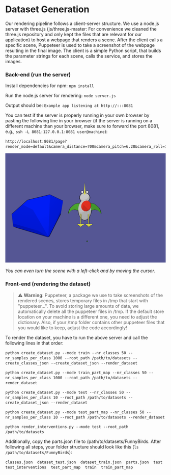 # Dataset Generation

Our rendering pipeline follows a client-server structure. We use a node.js server with three.js (js/three.js-master: For convenience we cleaned the three.js repository and only kept the files that are relevant for our application) to host a webpage that renders a scene. After the client calls a specific scene, Puppeteer is used to take a screenshot of the webpage resulting in the final image. The client is a simple Python script, that builds the parameter strings for each scene, calls the service, and stores the images.

### Back-end (run the server)
Install dependencies for npm: ```npm install```

Run the node.js server for rendering: ```node server.js```

Output should be: ```Example app listening at http://:::8081```

You can test if the server is properly running in your own browser by pasting the following line in your browser (if the server is running on a different machine than your browser, make sure to forward the port 8081, e.g., ```ssh -L 8081:127.0.0.1:8081 user@machine```):

```
http://localhost:8081/page?render_mode=default&camera_distance=700&camera_pitch=6.28&camera_roll=1.0&light_distance=300&light_pitch=6.0&light_roll=0.0&beak_model=beak04.glb&beak_color=yellow&foot_model=foot01.glb&eye_model=eye02.glb&tail_model=tail01.glb&tail_color=red&wing_model=wing02.glb&wing_color=green&bg_objects=1,2,3&bg_scale_x=20,2,3&bg_scale_y=20,2,100&bg_scale_z=20,2,100&bg_rot_x=20,2,3&bg_rot_y=1,5,100&bg_rot_z=1,2,100&bg_color=red,green,blue&bg_radius=100,150,200&bg_pitch=0,1,2&bg_roll=0.5,1.5,2.5
```

![Preview of rendered FunnyBird](funnybirds_render.png)

_You can even turn the scene with a left-click and by moving the cursor._

### Front-end (rendering the dataset)

> :warning: **Warning**: Puppeteer, a package we use to take screenshots of the rendered scenes, stores temporary files in /tmp that start with "puppeteer...". To avoid storing large amounts of data, we automatically delete all the puppeteer files in /tmp. If the default store location on your machine is a different one, you need to adjust the dictionary. Also, if your /tmp folder contains other puppeteer files that you would like to keep, adjust the code accordingly!

To render the dataset, you have to run the above server and call the following lines in that order:

```
python create_dataset.py --mode train --nr_classes 50 --nr_samples_per_class 1000 --root_path /path/to/datasets --create_classes_json --create_dataset_json --render_dataset
```

```
python create_dataset.py --mode train_part_map --nr_classes 50 --nr_samples_per_class 1000 --root_path /path/to/datasets --render_dataset
```

```
python create_dataset.py --mode test --nr_classes 50 --nr_samples_per_class 10 --root_path /path/to/datasets --create_dataset_json --render_dataset
```

```
python create_dataset.py --mode test_part_map --nr_classes 50 --nr_samples_per_class 10 --root_path /path/to/datasets --render_dataset
```

```
python render_interventions.py --mode test --root_path /path/to/datasets
```

Additionally, copy the parts.json file to /path/to/datasets/FunnyBirds. After following all steps, your folder structure should look like this (```ls /path/to/datasets/FunnyBirds```):

```
classes.json  dataset_test.json  dataset_train.json  parts.json  test  test_interventions  test_part_map  train  train_part_map
```
